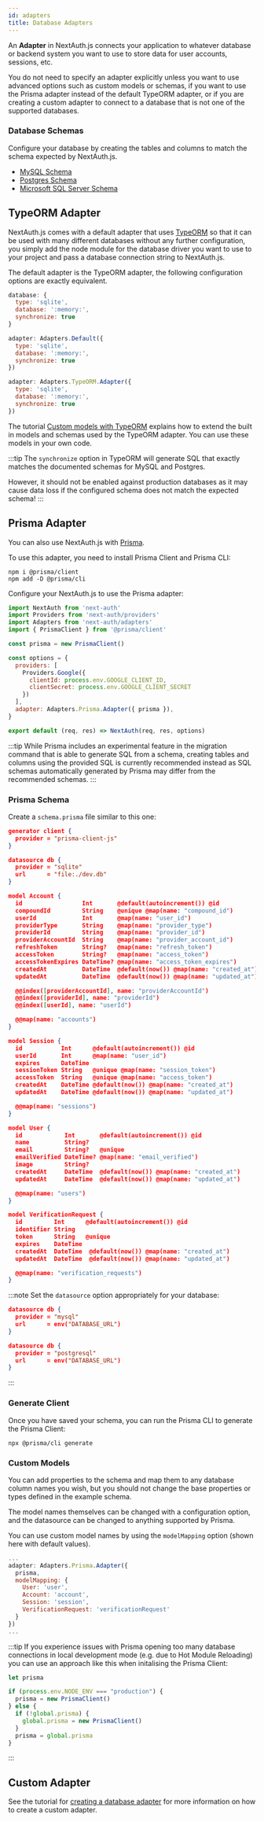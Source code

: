 ```yaml
---
id: adapters
title: Database Adapters
---
```


An **Adapter** in NextAuth.js connects your application to whatever database or backend system you want to use to store data for user accounts, sessions, etc.

You do not need to specify an adapter explicitly unless you want to use advanced options such as custom models or schemas, if you want to use the Prisma adapter instead of the default TypeORM adapter, or if you are creating a custom adapter to connect to a database that is not one of the supported databases.

### Database Schemas

Configure your database by creating the tables and columns to match the schema expected by NextAuth.js.

* [MySQL Schema](/schemas/mysql)
* [Postgres Schema](/schemas/postgres)
* [Microsoft SQL Server Schema](/schemas/mssql)

## TypeORM Adapter

NextAuth.js comes with a default adapter that uses [TypeORM](https://typeorm.io/) so that it can be used with many different databases without any further configuration, you simply add the node module for the database driver you want to use to your project and pass a database connection string to NextAuth.js.

The default adapter is the TypeORM adapter, the following configuration options are exactly equivalent.

```javascript
database: {
  type: 'sqlite',
  database: ':memory:',
  synchronize: true
}
```

```javascript
adapter: Adapters.Default({
  type: 'sqlite',
  database: ':memory:',
  synchronize: true
})
```

```javascript
adapter: Adapters.TypeORM.Adapter({
  type: 'sqlite',
  database: ':memory:',
  synchronize: true
})
```

The tutorial [Custom models with TypeORM](/tutorials/typeorm-custom-models) explains how to extend the built in models and schemas used by the TypeORM adapter. You can use these models in your own code.

:::tip
The `synchronize` option in TypeORM will generate SQL that exactly matches the documented schemas for MySQL and Postgres.

However, it should not be enabled against production databases as it may cause data loss if the configured schema does not match the expected schema!
:::

## Prisma Adapter

You can also use NextAuth.js with [Prisma](https://www.prisma.io/docs/).

To use this adapter, you need to install Prisma Client and Prisma CLI:

```
npm i @prisma/client
npm add -D @prisma/cli
```

Configure your NextAuth.js to use the Prisma adapter:

```javascript title="pages/api/auth/[...nextauth].js"
import NextAuth from 'next-auth'
import Providers from 'next-auth/providers'
import Adapters from 'next-auth/adapters'
import { PrismaClient } from '@prisma/client'

const prisma = new PrismaClient()

const options = {
  providers: [
    Providers.Google({
      clientId: process.env.GOOGLE_CLIENT_ID,
      clientSecret: process.env.GOOGLE_CLIENT_SECRET
    })
  ],
  adapter: Adapters.Prisma.Adapter({ prisma }),
}

export default (req, res) => NextAuth(req, res, options)
```

:::tip
While Prisma includes an experimental feature in the migration command that is able to generate SQL from a schema, creating tables and columns using the provided SQL is currently recommended instead as SQL schemas automatically generated by Prisma may differ from the recommended schemas.
:::

### Prisma Schema

Create a `schema.prisma` file similar to this one:

```json title="schema.prisma"
generator client {
  provider = "prisma-client-js"
}

datasource db {
  provider = "sqlite"
  url      = "file:./dev.db"
}

model Account {
  id                 Int       @default(autoincrement()) @id
  compoundId         String    @unique @map(name: "compound_id")
  userId             Int       @map(name: "user_id")
  providerType       String    @map(name: "provider_type")
  providerId         String    @map(name: "provider_id")
  providerAccountId  String    @map(name: "provider_account_id")
  refreshToken       String?   @map(name: "refresh_token")
  accessToken        String?   @map(name: "access_token")
  accessTokenExpires DateTime? @map(name: "access_token_expires")
  createdAt          DateTime  @default(now()) @map(name: "created_at")
  updatedAt          DateTime  @default(now()) @map(name: "updated_at")

  @@index([providerAccountId], name: "providerAccountId")
  @@index([providerId], name: "providerId")
  @@index([userId], name: "userId")

  @@map(name: "accounts")
}

model Session {
  id           Int      @default(autoincrement()) @id
  userId       Int      @map(name: "user_id")
  expires      DateTime
  sessionToken String   @unique @map(name: "session_token")
  accessToken  String   @unique @map(name: "access_token")
  createdAt    DateTime @default(now()) @map(name: "created_at")
  updatedAt    DateTime @default(now()) @map(name: "updated_at")

  @@map(name: "sessions")
}

model User {
  id            Int       @default(autoincrement()) @id
  name          String?
  email         String?   @unique
  emailVerified DateTime? @map(name: "email_verified")
  image         String?
  createdAt     DateTime  @default(now()) @map(name: "created_at")
  updatedAt     DateTime  @default(now()) @map(name: "updated_at")

  @@map(name: "users")
}

model VerificationRequest {
  id         Int      @default(autoincrement()) @id
  identifier String
  token      String   @unique
  expires    DateTime
  createdAt  DateTime  @default(now()) @map(name: "created_at")
  updatedAt  DateTime  @default(now()) @map(name: "updated_at")

  @@map(name: "verification_requests")
}
```

:::note
Set the `datasource` option appropriately for your database:

```json title="schema.prisma"
datasource db {
  provider = "mysql"
  url      = env("DATABASE_URL")
}
```

```json title="schema.prisma"
datasource db {
  provider = "postgresql"
  url      = env("DATABASE_URL")
}
```
:::

### Generate Client

Once you have saved your schema, you can run the Prisma CLI to generate the Prisma Client:

```
npx @prisma/cli generate
```

### Custom Models

You can add properties to the schema and map them to any database column names you wish, but you should not change the base properties or types defined in the example schema.

The model names themselves can be changed with a configuration option, and the datasource can be changed to anything supported by Prisma.

You can use custom model names by using the `modelMapping` option (shown here with default values).

```javascript title="pages/api/auth/[...nextauth].js"
...
adapter: Adapters.Prisma.Adapter({
  prisma,
  modelMapping: {
    User: 'user',
    Account: 'account',
    Session: 'session',
    VerificationRequest: 'verificationRequest'
  }
})
...
```

:::tip
If you experience issues with Prisma opening too many database connections in local development mode (e.g. due to Hot Module Reloading) you can use an approach like this when initalising the Prisma Client:

```javascript title="pages/api/auth/[...nextauth].js"
let prisma

if (process.env.NODE_ENV === "production") {
  prisma = new PrismaClient()
} else {
  if (!global.prisma) {
    global.prisma = new PrismaClient()
  }
  prisma = global.prisma
}
```
:::


## Custom Adapter

See the tutorial for [creating a database adapter](/tutorials/creating-a-database-adapter) for more information on how to create a custom adapter.
